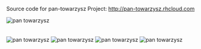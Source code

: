 Source code for pan-towarzysz Project:
http://pan-towarzysz.rhcloud.com

<img src="http://binaryalchemist.pl/wp-content/uploads/2017/08/pantowarzysz.png" alt="pan towarzysz"/><br /><br /><br />
<img src="http://binaryalchemist.pl/wp-content/uploads/2017/08/pantowarzysz2.png" alt="pan towarzysz"/>
<img src="http://binaryalchemist.pl/wp-content/uploads/2017/08/pantowarzysz4.png" alt="pan towarzysz"/>
<img src="http://binaryalchemist.pl/wp-content/uploads/2017/08/pantowarzysz5.png" alt="pan towarzysz"/>
<img src="http://binaryalchemist.pl/wp-content/uploads/2017/08/pantowarzysz3.png" alt="pan towarzysz"/>
